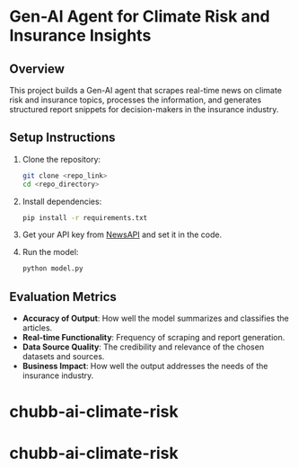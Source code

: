 
# Gen-AI Agent for Climate Risk and Insurance Insights

## Overview
This project builds a Gen-AI agent that scrapes real-time news on climate risk and insurance topics, processes the information, and generates structured report snippets for decision-makers in the insurance industry.

## Setup Instructions
1. Clone the repository:
   ```bash
   git clone <repo_link>
   cd <repo_directory>
   ```

2. Install dependencies:
   ```bash
   pip install -r requirements.txt
   ```

3. Get your API key from [NewsAPI](https://newsapi.org/) and set it in the code.

4. Run the model:
   ```bash
   python model.py
   ```

## Evaluation Metrics
- **Accuracy of Output**: How well the model summarizes and classifies the articles.
- **Real-time Functionality**: Frequency of scraping and report generation.
- **Data Source Quality**: The credibility and relevance of the chosen datasets and sources.
- **Business Impact**: How well the output addresses the needs of the insurance industry.
# chubb-ai-climate-risk
# chubb-ai-climate-risk
